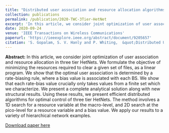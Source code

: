 ```yaml
---
title: "Distributed user association and resource allocation algorithms for three tier HetNets"
collection: publications
permalink: /publication/2020-TWC-3Tier-HetNet
excerpt: 'In this article, we consider joint optimization of user association and resource allocation in three tier HetNets. We formulate the objective of minimizing the resources required to clear a given set of files, as a linear program. We show that the optimal user association is determined by a rate-biasing rule, where a bias value is associated with each BS. We show that each rate-bias value crucially only takes values from a finite set which we characterize. We present a complete analytical solution along with new structural results.'
date: 2020-09-24
venue: 'IEEE Transactions on Wireless Communications'
paperurl: 'https://ieeexplore.ieee.org/abstract/document/9205657'
citation: 'S. Gopalam, S. V. Hanly and P. Whiting,  &quot;Distributed User Association and Resource Allocation Algorithms for Three Tier HetNets,&quot; in <i>IEEE Transactions on Wireless Communications</i>, vol. 19, no. 12, pp. 7913-7926, Dec. 2020.'
---
```

**Abstract:** In this article, we consider joint optimization of user association and resource allocation in three tier HetNets. We formulate the objective of minimizing the resources required to clear a given set of files, as a linear program. We show that the optimal user association is determined by a rate-biasing rule, where a bias value is associated with each BS. We show that each rate-bias value crucially only takes values from a finite set which we characterize. We present a complete analytical solution along with new structural results. Using these results, we present efficient distributed algorithms for optimal control of three tier HetNets. The method involves a 1D search for a resource variable at the macro-level, and 2D search at the pico-level for a resource variable and a bias value. We apply our results to a variety of hierarchical network examples.

[Download paper here](https://swaroop-gopalam.github.io/files/TWC3017519.pdf)
<!-- Recommended citation: 'S. Gopalam, S. V. Hanly and P. Whiting,  &quot;Distributed Resource Allocation and Flow Control Algorithms for mmWave IAB Networks,&quot; in <i>IEEE/ACM Transactions on Networking</i>, vol. 31, no. 6, pp. 3175-3190, Dec. 2023.' -->